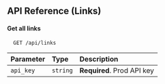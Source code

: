 ## API Reference (Links)

#### Get all links

```http
  GET /api/links
```

| Parameter | Type     | Description                |
| :-------- | :------- | :------------------------- |
| `api_key` | `string` | **Required**. Prod API key |